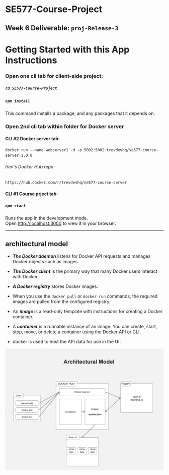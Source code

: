 # SE577-Course-Project

## Week 6 Deliverable: `proj-Release-3`

# Getting Started with this App Instructions

### Open one cli tab for client-side project:
##### `cd SE577-Course-Project`

##### `npm install`

This command installs a package, and any packages that it depends on.

### Open 2nd cli tab within folder for Docker server

#### CLI #2 Docker server tab:
`docker run --name webserver1 -d -p 5002:5002 trevdevhq/se577-course-server:1.0.0`

###### trev's Docker Hub repo:
`https://hub.docker.com/r/trevdevhq/se577-course-server`

#### CLI #1 Course prject tab:
##### `npm start`

Runs the app in the development mode.\
Open [http://localhost:3000](http://localhost:3000) to view it in your browser.

---
## architectural model

- *__The Docker daemon__* listens for Docker API requests and manages Docker objects such as images.

- *__The Docker client__* is the primary way that many Docker users interact with Docker.

- *__A Docker registry__* stores Docker images.

- When you use the `docker pull` or `docker run` commands, the required images are pulled from the configured registry.

- An *__image__* is a read-only template with instructions for creating a Docker container.

- A *__container__* is a runnable instance of an image. You can create, start, stop, move, or delete a container using the Docker API or CLI.

- docker is used to host the API data for use in the UI:

![architecture model](images/architectural-model.png "My Architectural Model")
